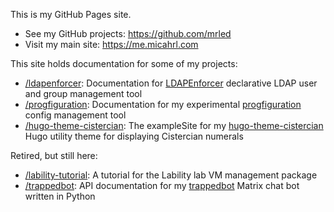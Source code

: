 
This is my GitHub Pages site.

* See my GitHub projects: <https://github.com/mrled>
* Visit my main site: <https://me.micahrl.com>

This site holds documentation for some of my projects:

* [/ldapenforcer](/ldapenforcer): Documentation for [LDAPEnforcer](https://github.com/mrled/ldapenforcer) declarative LDAP user and group management tool
* [/progfiguration](/progfiguration): Documentation for my experimental [progfiguration](https://github.com/mrled/progfiguration) config management tool
* [/hugo-theme-cistercian](/hugo-theme-cistercian): The exampleSite for my [hugo-theme-cistercian](https://github.com/mrled/hugo-theme-cistercian) Hugo utility theme for displaying Cistercian numerals

Retired, but still here:

* [/lability-tutorial](/lability-tutorial): A tutorial for the Lability lab VM management package
* [/trappedbot](/trappedbot): API documentation for my [trappedbot](https://github.com/mrled/trappedbot) Matrix chat bot written in Python
